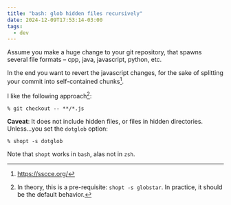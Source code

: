 ```yaml
---
title: "bash: glob hidden files recursively"
date: 2024-12-09T17:53:14-03:00
tags:
  - dev
---
```


Assume you make a huge change to your git repository, that spawns several file
formats – cpp, java, javascript, python, etc.

In the end you want to revert the javascript changes, for the sake of splitting
your commit into self-contained chunks[^1].

I like the following approach[^2]:

```shell
% git checkout -- **/*.js
```

**Caveat**: It does not include hidden files, or files in hidden directories.
Unless...you set the `dotglob` option:

```shell
% shopt -s dotglob
```

Note that `shopt` works in `bash`, alas not in `zsh`.


[^1]: https://sscce.org/
[^2]: In theory, this is a pre-requisite: `shopt -s globstar`. In practice, it
    should be the default behavior.

<!--more-->
